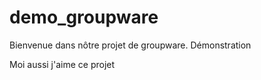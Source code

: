 demo_groupware
==============

Bienvenue dans nôtre projet de groupware.
Démonstration

Moi aussi j'aime ce projet
